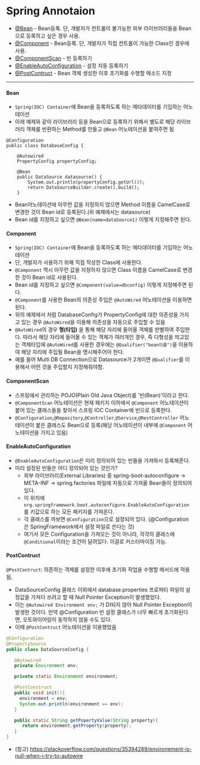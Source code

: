 # Spring Annotaion
* [@Bean](#bean) - Bean등록. 단, 개발자가 컨트롤이 불가능한 외부 라이브러리들을 Bean으로 등록하고 싶은 경우 사용.
* [@Component](#component) - Bean등록. 단, 개발자가 직접 컨트롤이 가능한 Class인 경우에 사용.
* [@ComponentScan](#componentscan) - 빈 등록하기
* [@EnableAutoConfiguration](#enableautoconfiguration) - 설정 자동 등록하기
* [@PostContruct](#postcontruct) - Bean 객체 생성한 이후 초기화를 수행할 메소드 지정
-------------
#### Bean
- `Spring(IOC) Container`에 Bean을 등록하도록 하는 메타데이터를 기입하는 어노테이션
- 아래 예제와 같이 라이브러리 등을 Bean으로 등록하기 위해서 별도로 해당 라이브러리 객체를 반환하는 Method를 만들고 `@Bean` 어노테이션을 붙여주면 됨
```
@Configuration
public class DatabaseConfig {
	
	@Autowired
	PropertyConfig propertyConfig;
	
	@Bean
	public DataSource datasource() {
		System.out.println(propertyConfig.getUrl());
		return DataSourceBuilder.create().build();
	}
```
- Bean어노테이션에 아무런 값을 지정하지 않으면 Method 이름을 CamelCase로 변경한 것이 Bean id로 등록된다.(위 예제에서는 datasource)
- Bean id를 지정하고 싶으면 `@Bean(name=dataSource1)` 이렇게 지정해주면 된다.

#### Component
- `Spring(IOC) Container`에 Bean을 등록하도록 하는 메타데이터를 기입하는 어노테이션
- 단, 개발자가 사용하기 위해 직접 작성한 Class에 사용한다.
- `@Component` 역시 아무런 값을 지정하지 않으면 Class 이름을 CamelCase로 변경한 것이 Bean id로 사용된다.
- Bean id를 지정하고 싶으면 `@Component(value=dbconfig)` 이렇게 지정해주면 된다.
- `@Component`를 사용한 Bean의 의존성 주입은 `@AutoWired` 어노테이션을 이용하면된다. 
 - 위의 예제에서 처럼 DatabaseConfig가 PropertyConfig에 대한 의존성을 가지고 있는 경우 `@AutoWired`을 이용해 의존성을 자동으로 주입할 수 있음
  - `@AutoWired`의 경우 **형(타입)** 을 통해 해당 자리에 들어올 객체를 판별하여 주입한다. 따라서 해당 자리에 들어올 수 있는 객체가 여러개인 경우, 즉 다형성을 띄고있는 객체타입에 `@AutoWired`를 사용한 경우에는 `@Qualifier("bean이름")`을 이용하여 해당 자리에 주입될 Bean을 명시해주어야 한다.
  - 예를 들어 Multi DB Connection으로 Datasource가 2개이면 `@Qualifier`를 이용해서 어떤 것을 주입할지 지정해줘야함.
#### ComponentScan
- 스프링에서 관리하는 POJO(Plain Old Java Object)를 '빈(Bean)'이라고 한다.
- `@ComponentScan` 어노테이션은 현재 패키지 이하에서 `@Component` 어노테이션이 붙어 있는 클래스들을 찾아서 스프링 IOC Container에 빈으로 등록한다.
- `@Configuration`,`@Repository`,`@Controller`,`@Service`,`@RestController` 어노테이션이 붙은 클래스도 Bean으로 등록(해당 어노테이션이 내부에 `@Component` 어노테이션을 가지고 있음)


#### EnableAutoConfiguration
- `@EnableAutoConfiguration`은 미리 정의되어 있는 빈들을 가져와서 등록해준다.
- 미리 설정된 빈들은 어디 정의되어 있는 것인가?
  - 외부 라이브러리(External Libraries) 중 spring-boot-autoconfigure -> META-INF -> spring.factories 파일에 자동으로 가져올 Bean들이 정의되어 있다.
  - 이 위치에 `org.springframework.boot.autoconfigure.EnableAutoConfiguration`를 키값으로 하는 모든 패키지를 가져온다.
  - 각 클래스를 까보면 `@Configuration`으로 설정되어 있다. (@Configuration 은 SpringFramework에서 설정 파일로 쓴다는 것)
  - 여기서 모든 Configuration을 가져오는 것이 아니라, 각각의 클래스에 `@Conditional`이라는 조건이 달려있다. 이걸로 커스터마이징 가능.
  
#### PostContruct 
`@PostContruct`: 의존하는 객체를 설정한 이후에 초기화 작업을 수행할 메서드에 적용됨.
  - DataSourceConfig 클래스 이외에서 database.properties 프로퍼티 파일의 설정값을 가져다 쓰려고 할 때 Null Pointer Exception이 발생했었다.  
  - 이는 `@Autowired Environment env;` 가 DI되지 않아 Null Pointer Exception이 발생한 것이다. 만약 @Configuration 빈 설정 클래스가 너무 빠르게 초기화된다면, 오토와이어링이 동작하지 않을 수도 있다.
  - 이때 `@PostContruct` 어노테이션을 이용했었음
  ```java
  @Configuration
  @PropertySource
  public class DataSourceConfig {

     @Autowired
     private Environment env;

     private static Environment environment;

     @PostConstruct
     public void init(){
       environment = env;
       System.out.println(environment == env);
     }

     public static String getPopertyValue(String property){
        return environment.getProperty(property);
     }
  }
  ```
  - (참고) https://stackoverflow.com/questions/35394289/environement-is-null-when-i-try-to-autowire
